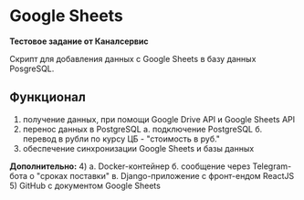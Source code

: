 # Google Sheets
**Тестовое задание от Каналсервис**

Скрипт для добавления данных с Google Sheets в базу данных PosgreSQL.

## Функционал
1) получение данных, при помощи Google Drive API и Google Sheets API
2) перенос данных в PostgreSQL
    а. подключение PostgreSQL
    б. перевод в рубли по курсу ЦБ - "стоимость в руб."
3) обеспечение синхронизации Google Sheets и базы данных

**Дополнительно:**
4) а. Docker-контейнер
   б. сообщение через Telegram-бота о "сроках поставки"
   в. Django-приложение с фронт-ендом ReactJS
5) GitHub с документом Google Sheets
